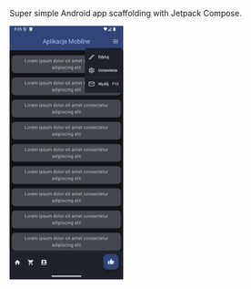 Super simple Android app scaffolding with Jetpack Compose.

<img src="./screenshot.png?raw=true" width="200" alt="screenshot"/>